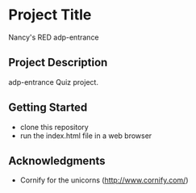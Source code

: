 
# Project Title
Nancy's RED adp-entrance

## Project Description
adp-entrance Quiz project.

## Getting Started

- clone this repository  
- run the index.html file in a web browser

## Acknowledgments

* Cornify for the unicorns (http://www.cornify.com/)
